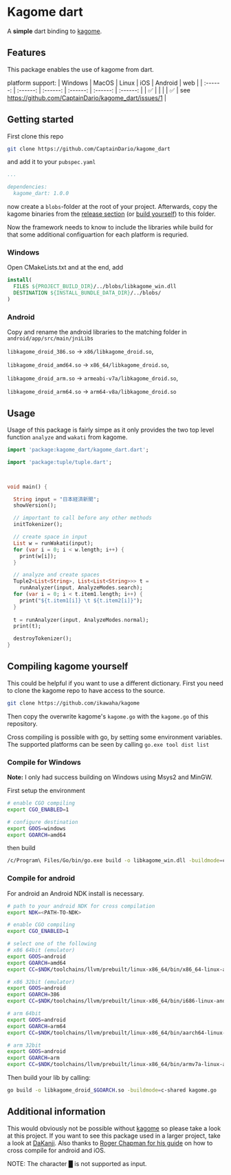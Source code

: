 # Kagome dart

A **simple** dart binding to [kagome](https://github.com/ikawaha/kagome).

## Features

This package enables the use of kagome from dart.

platform support:
| Windows | MacOS | Linux | iOS | Android | web |
| :------: | :------: | :------: | :------: | :------: | :------: |
|     ✅  |        |       |        |   ✅   |    see https://github.com/CaptainDario/kagome_dart/issues/1    |

## Getting started

First clone this repo

``` bash
git clone https://github.com/CaptainDario/kagome_dart
```

and add it to your `pubspec.yaml`

``` yaml
...

dependencies:
  kagome_dart: 1.0.0
```

now create a `blobs`-folder at the root of your project.
Afterwards, copy the kagome binaries from the [release section](https://github.com/CaptainDario/kagome_dart/releases/tag/binaries) (or [build yourself](#compiling-kagome-yourself)) to this folder.

Now the framework needs to know to include the libraries while build for that some additional configuartion for each platform is requried.

### Windows

Open CMakeLists.txt and at the end, add

``` CMake
install(
  FILES ${PROJECT_BUILD_DIR}/../blobs/libkagome_win.dll 
  DESTINATION ${INSTALL_BUNDLE_DATA_DIR}/../blobs/
)
```

### Android

Copy and rename the android libraries to the matching folder in `android/app/src/main/jniLibs`

`libkagome_droid_386.so` -> `x86/libkagome_droid.so`,

`libkagome_droid_amd64.so` -> `x86_64/libkagome_droid.so`,

`libkagome_droid_arm.so` -> `armeabi-v7a/libkagome_droid.so`,

`libkagome_droid_arm64.so` -> `arm64-v8a/libkagome_droid.so`

## Usage

Usage of this package is fairly simpe as it only provides the two top level function `analyze` and `wakati` from kagome.

``` dart
import 'package:kagome_dart/kagome_dart.dart';

import 'package:tuple/tuple.dart';



void main() {

  String input = "日本経済新聞";
  showVersion();

  // important to call before any other methods
  initTokenizer();

  // create space in input
  List w = runWakati(input);
  for (var i = 0; i < w.length; i++) {
    print(w[i]);
  }

  // analyze and create spaces
  Tuple2<List<String>, List<List<String>>> t = 
    runAnalyzer(input, AnalyzeModes.search);
  for (var i = 0; i < t.item1.length; i++) {
    print("${t.item1[i]} \t ${t.item2[i]}");
  }
  
  t = runAnalyzer(input, AnalyzeModes.normal);
  print(t);

  destroyTokenizer();
}
```

## Compiling kagome yourself

This could be helpful if you want to use a different dictionary.
First you need to clone the kagome repo to have access to the source.

```bash
git clone https://github.com/ikawaha/kagome
```

Then copy the overwrite kagome's `kagome.go` with the `kagome.go` of this repository.

Cross compiling is possible with go, by setting some environment variables.
The supported platforms can be seen by calling `go.exe tool dist list`

### Compile for Windows

**Note:** I only had success building on Windows using Msys2 and MinGW.

First setup the environment

``` bash
# enable CGO compiling
export CGO_ENABLED=1

# configure destination
export GOOS=windows
export GOARCH=amd64
```

then build

``` bash
/c/Program\ Files/Go/bin/go.exe build -o libkagome_win.dll -buildmode=c-shared kagome.go
```

### Compile for android

For android an Android NDK install is necessary.

``` bash
# path to your android NDK for cross compilation
export NDK=<PATH-TO-NDK>

# enable CGO compiling
export CGO_ENABLED=1

# select one of the following
# x86 64bit (emulator)
export GOOS=android
export GOARCH=amd64
export CC=$NDK/toolchains/llvm/prebuilt/linux-x86_64/bin/x86_64-linux-android21-clang

# x86 32bit (emulator)
export GOOS=android
export GOARCH=386
export CC=$NDK/toolchains/llvm/prebuilt/linux-x86_64/bin/i686-linux-android21-clang

# arm 64bit
export GOOS=android
export GOARCH=arm64
export CC=$NDK/toolchains/llvm/prebuilt/linux-x86_64/bin/aarch64-linux-android21-clang

# arm 32bit
export GOOS=android
export GOARCH=arm
export CC=$NDK/toolchains/llvm/prebuilt/linux-x86_64/bin/armv7a-linux-androideabi21-clang
```

Then build your lib by calling:

``` bash
go build -o libkagome_droid_$GOARCH.so -buildmode=c-shared kagome.go
```

## Additional information

This would obviously not be possible without [kagome](https://github.com/ikawaha/kagome) so please take a look at this project.
If you want to see this package used in a larger project, take a look at [DaKanji](https://github.com/CaptainDario/DaKanji).
Also thanks to [Roger Chapman for his guide](https://rogchap.com/2020/09/14/running-go-code-on-ios-and-android/) on how to cross compile for android and iOS.

NOTE: The character █ is not supported as input.
